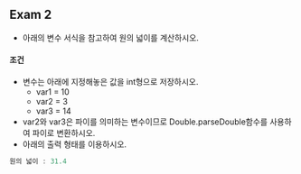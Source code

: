 ## Exam 2
* 아래의 변수 서식을 참고하여 원의 넓이를 계산하시오.

#### 조건
* 변수는 아래에 지정해놓은 값을 int형으로 저장하시오.
    * var1 = 10
    * var2 = 3
    * var3 = 14
* var2와 var3은 파이를 의미하는 변수이므로 Double.parseDouble함수를 사용하여 파이로 변환하시오.
* 아래의 출력 형태를 이용하시오.
```Java
원의 넓이 : 31.4
```
